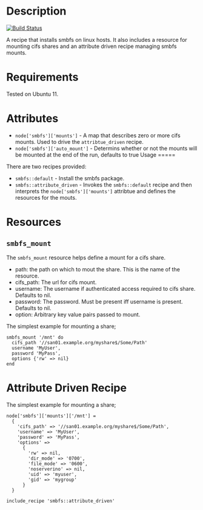Description
===========

[![Build Status](https://secure.travis-ci.org/realityforge/chef-smbfs.png?branch=master)](http://travis-ci.org/realityforge/chef-smbfs)

A recipe that installs smbfs on linux hosts. It also includes a resource for mounting cifs shares and an attribute driven recipe managing smbfs mounts.

Requirements
============

Tested on Ubuntu 11.

Attributes
==========

* `node['smbfs']['mounts']` - A map that describes zero or more cifs mounts. Used to drive the `attribtue_driven` recipe.
* `node['smbfs']['auto_mount']` - Determins whether or not the mounts will be mounted at the end of the run, defaults to true
Usage
=====

There are two recipes provided:

* `smbfs::default` - Install the smbfs package.
* `smbfs::attribute_driven` - Invokes the `smbfs::default` recipe and then interprets the `node['smbfs']['mounts']`
  attribtue and defines the resources for the mouts.

Resources
=========

`smbfs_mount`
-------------

The `smbfs_mount` resource helps define a mount for a cifs share.

- path: the path on which to mout the share. This is the name of the resource.
- cifs_path: The url for cifs mount.
- username: The username if authenticated access required to cifs share. Defaults to nil.
- password: The password. Must be present iff username is present. Defaults to nil.
- option: Arbitrary key value pairs passed to mount.

The simplest example for mounting a share;

    smbfs_mount '/mnt' do
      cifs_path '//san01.example.org/myshare$/Some/Path'
      username 'MyUser',
      password 'MyPass',
      options {'rw' => nil}
    end

Attribute Driven Recipe
=======================

The simplest example for mounting a share;

    node['smbfs']['mounts']['/mnt'] =
      {
        'cifs_path' => '//san01.example.org/myshare$/Some/Path',
        'username' => 'MyUser',
        'password' => 'MyPass',
        'options' =>
          {
            'rw' => nil,
            'dir_mode' => '0700',
            'file_mode' => '0600',
            'noserverino' => nil,
            'uid' => 'myuser',
            'gid' => 'mygroup'
          }
      }

    include_recipe 'smbfs::attribute_driven'
